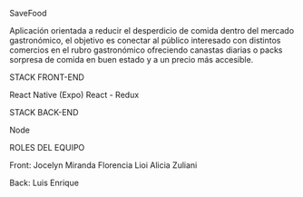 SaveFood

Aplicación orientada a reducir el desperdicio de comida dentro del mercado gastronómico, el objetivo es conectar al público interesado con distintos comercios en el rubro gastronómico ofreciendo canastas diarias o packs sorpresa de comida en buen estado y a un precio más accesible.

STACK FRONT-END

React Native (Expo)
React - Redux


STACK BACK-END

Node

ROLES DEL EQUIPO

Front:
Jocelyn Miranda
Florencia Lioi
Alicia Zuliani

Back:
Luis Enrique

